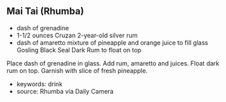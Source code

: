 Mai Tai (Rhumba)
----------------

- dash of grenadine
- 1-1/2 ounces Cruzan 2-year-old silver rum
- dash of amaretto
mixture of pineapple and orange juice to fill glass
Gosling Black Seal Dark Rum to float on top

Place dash of grenadine in glass.  Add rum, amaretto and juices.
Float dark rum on top.  Garnish with slice of fresh pineapple.

- keywords: drink
- source: Rhumba via Daily Camera
